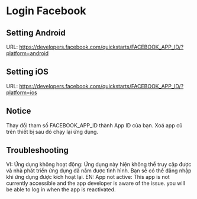 # Login Facebook

## Setting Android

URL: https://developers.facebook.com/quickstarts/FACEBOOK_APP_ID/?platform=android

## Setting iOS

URL: https://developers.facebook.com/quickstarts/FACEBOOK_APP_ID/?platform=ios


## Notice

Thay đổi tham số FACEBOOK_APP_ID thành App ID của bạn. Xoá app cũ trên thiết bị sau đó chạy lại ứng dụng.

## Troubleshooting

VI: Ứng dụng không hoạt động: Ứng dụng này hiện không thể truy cập được và nhà phát triển ứng dụng đã nắm được tình hình. Bạn sẽ có thể đăng nhập khi ứng dụng được kích hoạt lại.
EN: App not active: This app is not currently accessible and the app developer is aware of the issue. you will be able to log in when the app is reactivated.
